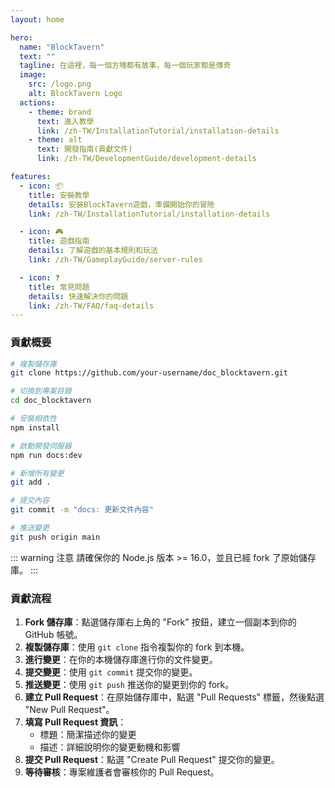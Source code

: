 ```yaml
---
layout: home

hero:
  name: "BlockTavern"
  text: ""
  tagline: 在這裡，每一個方塊都有故事，每一個玩家都是傳奇
  image:
    src: /logo.png
    alt: BlockTavern Logo
  actions:
    - theme: brand
      text: 進入教學
      link: /zh-TW/InstallationTutorial/installation-details
    - theme: alt
      text: 開發指南(貢獻文件)
      link: /zh-TW/DevelopmentGuide/development-details

features:
  - icon: 📦
    title: 安裝教學
    details: 安裝BlockTavern遊戲，準備開始你的冒險
    link: /zh-TW/InstallationTutorial/installation-details

  - icon: 🎮
    title: 遊戲指南
    details: 了解遊戲的基本規則和玩法
    link: /zh-TW/GameplayGuide/server-rules

  - icon: ❓
    title: 常見問題
    details: 快速解決你的問題
    link: /zh-TW/FAQ/faq-details
---
```


### 貢獻概要

```sh
# 複製儲存庫
git clone https://github.com/your-username/doc_blocktavern.git

# 切換到專案目錄
cd doc_blocktavern

# 安裝相依性
npm install

# 啟動開發伺服器
npm run docs:dev

# 新增所有變更
git add .

# 提交內容
git commit -m "docs: 更新文件內容"

# 推送變更
git push origin main
```

::: warning 注意
請確保你的 Node.js 版本 >= 16.0，並且已經 fork 了原始儲存庫。
:::

### 貢獻流程

1. **Fork 儲存庫**：點選儲存庫右上角的 "Fork" 按鈕，建立一個副本到你的 GitHub 帳號。
2. **複製儲存庫**：使用 `git clone` 指令複製你的 fork 到本機。
3. **進行變更**：在你的本機儲存庫進行你的文件變更。
4. **提交變更**：使用 `git commit` 提交你的變更。
5. **推送變更**：使用 `git push` 推送你的變更到你的 fork。
6. **建立 Pull Request**：在原始儲存庫中，點選 "Pull Requests" 標籤，然後點選 "New Pull Request"。
7. **填寫 Pull Request 資訊**：
   - 標題：簡潔描述你的變更
   - 描述：詳細說明你的變更動機和影響
8. **提交 Pull Request**：點選 "Create Pull Request" 提交你的變更。
9. **等待審核**：專案維護者會審核你的 Pull Request。
